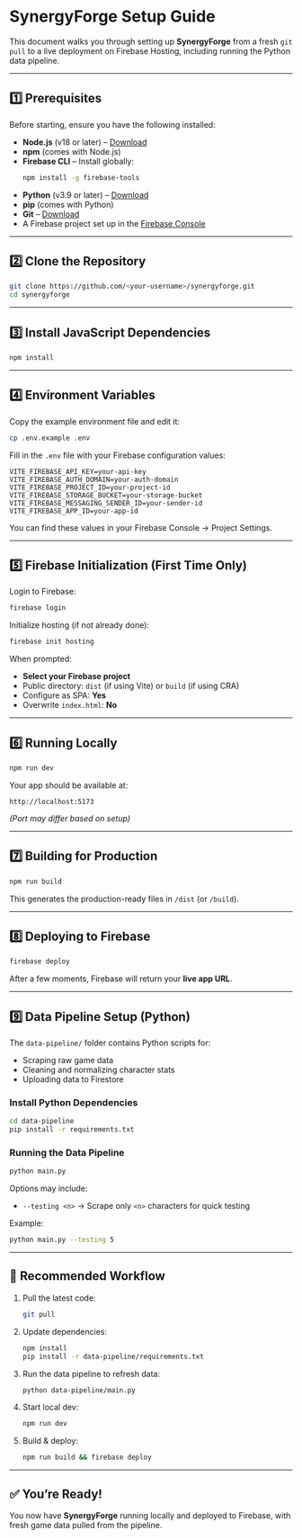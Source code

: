 # SynergyForge Setup Guide

This document walks you through setting up **SynergyForge** from a fresh `git pull` to a live deployment on Firebase Hosting, including running the Python data pipeline.

---

## 1️⃣ Prerequisites

Before starting, ensure you have the following installed:

- **Node.js** (v18 or later) – [Download](https://nodejs.org/)
- **npm** (comes with Node.js)
- **Firebase CLI** – Install globally:
  ```bash
  npm install -g firebase-tools
  ```
- **Python** (v3.9 or later) – [Download](https://www.python.org/downloads/)
- **pip** (comes with Python)
- **Git** – [Download](https://git-scm.com/downloads)
- A Firebase project set up in the [Firebase Console](https://console.firebase.google.com/)

---

## 2️⃣ Clone the Repository

```bash
git clone https://github.com/<your-username>/synergyforge.git
cd synergyforge
```

---

## 3️⃣ Install JavaScript Dependencies

```bash
npm install
```

---

## 4️⃣ Environment Variables

Copy the example environment file and edit it:

```bash
cp .env.example .env
```

Fill in the `.env` file with your Firebase configuration values:

```env
VITE_FIREBASE_API_KEY=your-api-key
VITE_FIREBASE_AUTH_DOMAIN=your-auth-domain
VITE_FIREBASE_PROJECT_ID=your-project-id
VITE_FIREBASE_STORAGE_BUCKET=your-storage-bucket
VITE_FIREBASE_MESSAGING_SENDER_ID=your-sender-id
VITE_FIREBASE_APP_ID=your-app-id
```

You can find these values in your Firebase Console → Project Settings.

---

## 5️⃣ Firebase Initialization (First Time Only)

Login to Firebase:

```bash
firebase login
```

Initialize hosting (if not already done):

```bash
firebase init hosting
```

When prompted:
- **Select your Firebase project**
- Public directory: `dist` (if using Vite) or `build` (if using CRA)
- Configure as SPA: **Yes**
- Overwrite `index.html`: **No**

---

## 6️⃣ Running Locally

```bash
npm run dev
```

Your app should be available at:
```
http://localhost:5173
```
*(Port may differ based on setup)*

---

## 7️⃣ Building for Production

```bash
npm run build
```

This generates the production-ready files in `/dist` (or `/build`).

---

## 8️⃣ Deploying to Firebase

```bash
firebase deploy
```

After a few moments, Firebase will return your **live app URL**.

---

## 9️⃣ Data Pipeline Setup (Python)

The `data-pipeline/` folder contains Python scripts for:
- Scraping raw game data
- Cleaning and normalizing character stats
- Uploading data to Firestore

### Install Python Dependencies

```bash
cd data-pipeline
pip install -r requirements.txt
```

### Running the Data Pipeline

```bash
python main.py
```

Options may include:
- `--testing <n>` → Scrape only `<n>` characters for quick testing

Example:
```bash
python main.py --testing 5
```

---

## 🔄 Recommended Workflow

1. Pull the latest code:
   ```bash
   git pull
   ```
2. Update dependencies:
   ```bash
   npm install
   pip install -r data-pipeline/requirements.txt
   ```
3. Run the data pipeline to refresh data:
   ```bash
   python data-pipeline/main.py
   ```
4. Start local dev:
   ```bash
   npm run dev
   ```
5. Build & deploy:
   ```bash
   npm run build && firebase deploy
   ```

---

## ✅ You’re Ready!

You now have **SynergyForge** running locally and deployed to Firebase, with fresh game data pulled from the pipeline.
